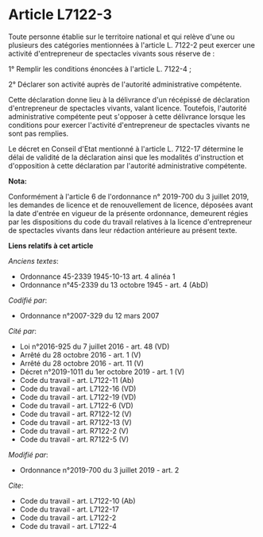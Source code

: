 # Article L7122-3

Toute personne établie sur le territoire national et qui relève d'une ou plusieurs des catégories mentionnées à l'article L.
7122-2 peut exercer une activité d'entrepreneur de spectacles vivants sous réserve de : 

1° Remplir les conditions énoncées à l'article L. 7122-4 ; 

2° Déclarer son activité auprès de l'autorité administrative compétente. 

Cette déclaration donne lieu à la délivrance d'un récépissé de déclaration d'entrepreneur de spectacles vivants, valant
licence. Toutefois, l'autorité administrative compétente peut s'opposer à cette délivrance lorsque les conditions pour
exercer l'activité d'entrepreneur de spectacles vivants ne sont pas remplies. 

Le décret en Conseil d'Etat mentionné à l'article L. 7122-17 détermine le délai de validité de la déclaration ainsi que les
modalités d'instruction et d'opposition à cette déclaration par l'autorité administrative compétente.

**Nota:**

Conformément à l'article 6 de l'ordonnance n° 2019-700 du 3 juillet 2019, les demandes de licence et de renouvellement de
licence, déposées avant la date d'entrée en vigueur de la présente ordonnance, demeurent régies par les dispositions du code
du travail relatives à la licence d'entrepreneur de spectacles vivants dans leur rédaction antérieure au présent texte.

**Liens relatifs à cet article**

_Anciens textes_:

  - Ordonnance 45-2339 1945-10-13 art. 4 alinéa 1
  - Ordonnance n°45-2339 du 13 octobre 1945 - art. 4 (AbD)

_Codifié par_:

  - Ordonnance n°2007-329 du 12 mars 2007

_Cité par_:

  - Loi n°2016-925 du 7 juillet 2016 - art. 48 (VD)
  - Arrêté du 28 octobre 2016 - art. 1 (V)
  - Arrêté du 28 octobre 2016 - art. 11 (V)
  - Décret n°2019-1011 du 1er octobre 2019 - art. 1 (V)
  - Code du travail - art. L7122-11 (Ab)
  - Code du travail - art. L7122-16 (VD)
  - Code du travail - art. L7122-19 (VD)
  - Code du travail - art. L7122-6 (VD)
  - Code du travail - art. R7122-12 (V)
  - Code du travail - art. R7122-13 (V)
  - Code du travail - art. R7122-2 (V)
  - Code du travail - art. R7122-5 (V)

_Modifié par_:

  - Ordonnance n°2019-700 du 3 juillet 2019 - art. 2

_Cite_:

  - Code du travail - art. L7122-10 (Ab)
  - Code du travail - art. L7122-17
  - Code du travail - art. L7122-2
  - Code du travail - art. L7122-4
